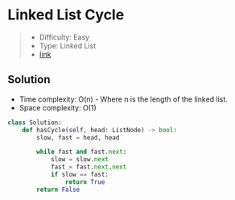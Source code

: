 # Linked List Cycle

> - Difficulty: Easy
> - Type: Linked List
> - [link](https://leetcode.com/problems/linked-list-cycle/)

## Solution
- Time complexity: O(n) - Where n is the length of the linked list.
- Space complexity: O(1)

```python
class Solution:
    def hasCycle(self, head: ListNode) -> bool:
        slow, fast = head, head

        while fast and fast.next:
            slow = slow.next
            fast = fast.next.next
            if slow == fast:
                return True
        return False
```